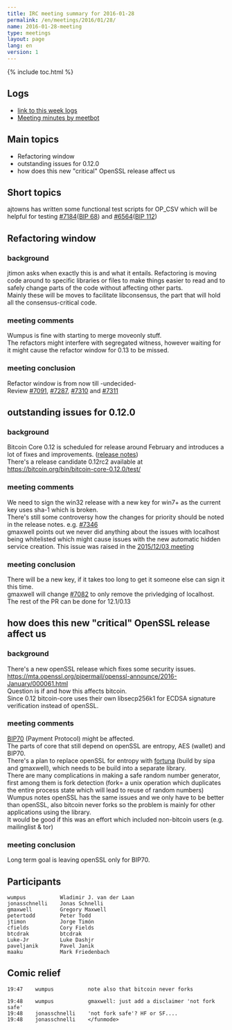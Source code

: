 ```yaml
---
title: IRC meeting summary for 2016-01-28
permalink: /en/meetings/2016/01/28/
name: 2016-01-28-meeting
type: meetings
layout: page
lang: en
version: 1
---
```

{% include toc.html %}

## Logs

- [link to this week logs](http://bitcoinstats.com/irc/bitcoin-dev/logs/2016/01/28#l1454007669.0)  
- [Meeting minutes by meetbot](http://www.erisian.com.au/meetbot/bitcoin-dev/2016/bitcoin-dev.2016-01-28-19.01.html) 

## Main topics 

- Refactoring window  
- outstanding issues for 0.12.0  
- how does this new "critical" OpenSSL release affect us

## Short topics

ajtowns has written some functional test scripts for OP_CSV which will be helpful for testing [#7184](https://github.com/bitcoin/bitcoin/pull/7184)([BIP 68](https://github.com/bitcoin/bips/blob/master/bip-0068.mediawiki)) and [#6564](https://github.com/bitcoin/bitcoin/pull/6564)([BIP 112](https://github.com/bitcoin/bips/blob/master/bip-0112.mediawiki))

## Refactoring window

### background

jtimon asks when exactly this is and what it entails. Refactoring is moving code around to specific libraries or files to make things easier to read and to safely change parts of the code without affecting other parts.  
Mainly these will be moves to facilitate libconsensus, the part that will hold all the consensus-critical code.

### meeting comments

Wumpus is fine with starting to merge moveonly stuff.  
The refactors might interfere with segregated witness, however waiting for it might cause the refactor window for 0.13 to be missed.  

### meeting conclusion

Refactor window is from now till -undecided-   
Review [#7091](https://github.com/bitcoin/bitcoin/pull/7091), [#7287](https://github.com/bitcoin/bitcoin/pull/7287), [#7310](https://github.com/bitcoin/bitcoin/pull/7310) and [#7311](https://github.com/bitcoin/bitcoin/pull/7311)

## outstanding issues for 0.12.0

### background

Bitcoin Core 0.12 is scheduled for release around February and introduces a lot of fixes and improvements. ([release notes](https://github.com/bitcoin/bitcoin/blob/0.12/doc/release-notes.md))   
There's a release candidate 0.12rc2 available at https://bitcoin.org/bin/bitcoin-core-0.12.0/test/

### meeting comments

We need to sign the win32 release with a new key for win7+ as the current key uses sha-1 which is broken.   
There's still some controversy how the changes for priority should be noted in the release notes. e.g. [#7346](https://github.com/bitcoin/bitcoin/pull/7346)   
gmaxwell points out we never did anything about the issues with localhost being whitelisted which might cause issues with the new automatic hidden service creation. This issue was raised in the [2015/12/03 meeting](https://bitcoincore.org/en/meetings/2015/12/03/)  

### meeting conclusion

There will be a new key, if it takes too long to get it someone else can sign it this time.  
gmaxwell will change [#7082](https://github.com/bitcoin/bitcoin/pull/7082) to only remove the privledging of localhost. The rest of the PR can be done for 12.1/0.13

## how does this new "critical" OpenSSL release affect us

### background

There's a new openSSL release which fixes some security issues. https://mta.openssl.org/pipermail/openssl-announce/2016-January/000061.html  
Question is if and how this affects bitcoin.  
Since 0.12 bitcoin-core uses their own libsecp256k1 for ECDSA signature verification instead of openSSL.  

### meeting comments

[BIP70](https://github.com/bitcoin/bips/blob/master/bip-0070.mediawiki) (Payment Protocol) might be affected.   
The parts of core that still depend on openSSL are entropy, AES (wallet) and BIP70.   
There's a plan to replace openSSL for entropy with [fortuna](https://github.com/bitcoin/bitcoin/pull/5885) (build by sipa and gmaxwell), which needs to be build into a separate library.  
There are many complications in making a safe random number generator, first among them is fork detection (fork= a unix operation which duplicates the entire process state which will lead to reuse of random numbers)  
Wumpus notes openSSL has the same issues and we only have to be better than openSSL, also bitcoin never forks so the problem is mainly for other applications using the library.  
It would be good if this was an effort which included non-bitcoin users (e.g. mailinglist & tor)

### meeting conclusion

Long term goal is leaving openSSL only for BIP70.

## Participants

    wumpus           Wladimir J. van der Laan  
    jonasschnelli    Jonas Schnelli  
    gmaxwell         Gregory Maxwell  
    petertodd        Peter Todd  
    jtimon           Jorge Timón  
    cfields          Cory Fields  
    btcdrak          btcdrak  
    Luke-Jr          Luke Dashjr  
    paveljanik       Pavel Janik  
    maaku            Mark Friedenbach  


## Comic relief

    19:47    wumpus           note also that bitcoin never forks

    19:48    wumpus           gmaxwell: just add a disclaimer 'not fork safe'  
    19:48    jonasschnelli    'not fork safe'? HF or SF....   
    19:48    jonasschnelli    </funmode>
